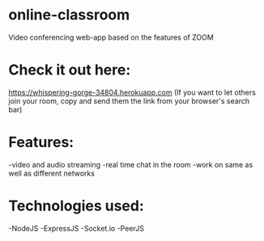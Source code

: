 # online-classroom
Video conferencing web-app based on the features of ZOOM

# Check it out here:
https://whispering-gorge-34804.herokuapp.com
(If you want to let others join your room, copy and send them the link from your browser's search bar)

# Features:
-video and audio streaming
-real time chat in the room
-work on same as well as different networks

# Technologies used:
-NodeJS 
-ExpressJS
-Socket.io
-PeerJS
